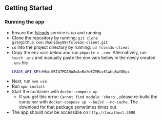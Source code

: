 ## Getting Started

### Running the app

- Ensure the [fsleads](https://github.com/dhaniboy09/fsleads) service is up and running
- Clone the repository by running: `git clone git@github.com:dhaniboy09/fsleads-client.git`
-  `cd` into the project directory by running: `cd fsleads-client`
- Copy the env vars below and run `pbpaste > .env`. Alternatively, run `touch .env` and manually paste the env vars below in the newly created `.env` file
    ```bash
    LEADS_API_KEY=M6ol0RI47FDANo8wAnBxYw6ZVBbi61whq6wYOKpi
    ```
- Next, run `nvm use`
- Run `npm install`
- Start the container with `docker-compose up`. 
    - If you get this error: `Cannot find module 'sharp'`, please re-build the container with `docker-compose up --build --no-cache`. 
    The download for that package sometimes times out.
- The app should now be accessible on `http://localhost:3000`
 
